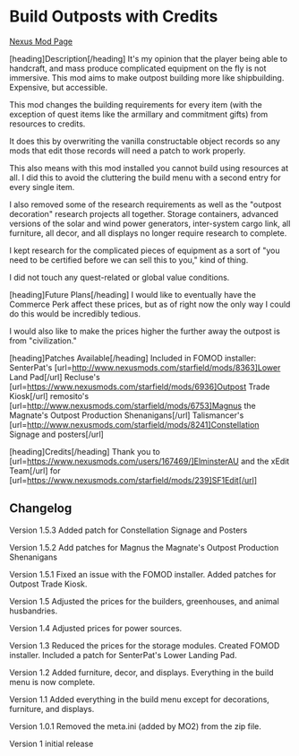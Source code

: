 # Build Outposts with Credits
[Nexus Mod Page](https://www.nexusmods.com/starfield/mods/8569)

[heading]Description[/heading]
It's my opinion that the player being able to handcraft, and mass produce complicated equipment on the fly is not immersive. This mod aims to make outpost building more like shipbuilding. Expensive, but accessible.

This mod changes the building requirements for every item (with the exception of quest items like the armillary and commitment gifts) from resources to credits. 

It does this by overwriting the vanilla constructable object records so any mods that edit those records will need a patch to work properly. 

This also means with this mod installed you cannot build using resources at all. I did this to avoid the cluttering the build menu with a second entry for every single item.

I also removed some of the research requirements as well as the "outpost decoration" research projects all together. Storage containers, advanced versions of the solar and wind power generators, inter-system cargo link, all furniture, all decor, and all displays no longer require research to complete.

I kept research for the complicated pieces of equipment as a sort of "you need to be certified before we can sell this to you," kind of thing.

I did not touch any quest-related or global value conditions.

[heading]Future Plans[/heading]
I would like to eventually have the Commerce Perk affect these prices, but as of right now the only way I could do this would be incredibly tedious. 

I would also like to make the prices higher the further away the outpost is from "civilization."

[heading]Patches Available[/heading]
Included in FOMOD installer:
SenterPat's [url=http://www.nexusmods.com/starfield/mods/8363]Lower Land Pad[/url]
Recluse's [url=https://www.nexusmods.com/starfield/mods/6936]Outpost Trade Kiosk[/url]
remosito's [url=http://www.nexusmods.com/starfield/mods/6753]Magnus the Magnate's Outpost Production Shenanigans[/url]
Talismancer's [url=http://www.nexusmods.com/starfield/mods/8241]Constellation Signage and posters[/url]

[heading]Credits[/heading]
Thank you to [url=https://www.nexusmods.com/users/167469/]ElminsterAU and the xEdit Team[/url] for [url=https://www.nexusmods.com/starfield/mods/239]SF1Edit[/url]

## Changelog
Version 1.5.3
Added patch for Constellation Signage and Posters

Version 1.5.2
Add patches for Magnus the Magnate's Outpost Production Shenanigans

Version 1.5.1
Fixed an issue with the FOMOD installer.
Added patches for Outpost Trade Kiosk.

Version 1.5
Adjusted the prices for the builders, greenhouses, and animal husbandries.

Version 1.4
Adjusted prices for power sources.

Version 1.3
Reduced the prices for the storage modules.
Created FOMOD installer.
Included a patch for SenterPat's Lower Landing Pad.

Version 1.2
Added furniture, decor, and displays. Everything in the build menu is now complete.

Version 1.1
Added everything in the build menu except for decorations, furniture, and displays.

Version 1.0.1
Removed the meta.ini (added by MO2) from the zip file.

Version 1
initial release
